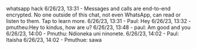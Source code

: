 whatsapp hack
6/26/23, 13:31 - Messages and calls are end-to-end encrypted. No one outside of this chat, not even WhatsApp, can read or listen to them. Tap to learn more.
6/26/23, 13:31 - Paul: Hey
6/26/23, 13:32 - pmutheu:Hey to kindus, how are u?
6/26/23, 13:48 - paul: Am good and you
6/26/23, 14:00 - Pmuthu: Ndioneka uni ninonete.
6/26/23, 14:02 - Paul: Itaisha 
6/26/23, 14:02 - Pmuthue: sawa
